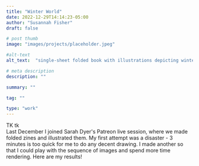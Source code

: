 ```yaml
---
title: "Winter World"
date: 2022-12-29T14:14:23-05:00
author: "Susannah Fisher"
draft: false

# post thumb
image: "images/projects/placeholder.jpeg"

#alt-text
alt_text:  "single-sheet folded book with illustrations depicting winter with animals, trees, and snow"

# meta description
description: ""

summary: ""

tag: ""

type: "work"
---
```


<figcaption>TK tk</figcaption>
Last December I joined Sarah Dyer's Patreon live session, where we made folded zines and illustrated them. My first attempt was a disaster - 3 minutes is too quick for me to do any decent drawing. I made another so that I could play with the sequence of images and spend more time rendering. Here are my results!

